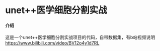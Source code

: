 # unet++医学细胞分割实战

#### 介绍
这是一个unet++医学细胞分割实战项目的代码，自带数据集，有b站视频说明 https://www.bilibili.com/video/BV12o4y1d7RL
